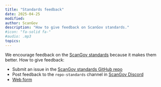```yaml
---
title: "Standards feedback"
date: 2025-04-25
modified: 
author: ScanGov
description: "How to give feedback on ScanGov standards."
#icon: "fa-solid fa-"
#audio: .mp3
topics:
---
```


We encourage feedback on the [ScanGov standards](https://standards.scangov.org) because it makes them better. How to give feedback:

- Submit an issue in the [ScanGov standards GitHub repo](https://github.com/ScanGov/standards/issues/new/choose)
- Post feedback to the `repo-standards` channel in [ScanGov Discord](https://discord.gg/aTCrf8HD)
- [Web form](https://docs.google.com/forms/d/e/1FAIpQLSeKiSG0f07leAwW1QqIMSoDIgTA92m0jVy6NADtiaoPhg4rww/viewform?usp=sharing)

